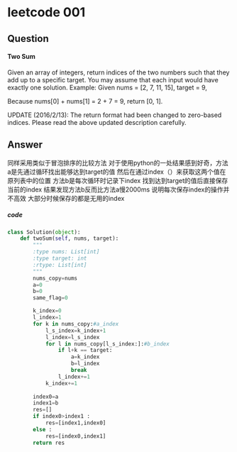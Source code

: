# leetcode 001
## Question
#### Two Sum
Given an array of integers, return indices of the two numbers such that they add up to a specific target.
You may assume that each input would have exactly one solution.
Example:
Given nums = [2, 7, 11, 15], target = 9,

Because nums[0] + nums[1] = 2 + 7 = 9,
return [0, 1].

UPDATE (2016/2/13):
The return format had been changed to zero-based indices. Please read the above updated description carefully.


## Answer
同样采用类似于冒泡排序的比较方法 
对于使用python的一处结果感到好奇，方法a是先通过循环找出能够达到target的值 然后在通过index（）来获取这两个值在原列表中的位置 方法b是每次循环时记录下index 找到达到target的值后直接保存当前的index
结果发现方法b反而比方法a慢2000ms 
说明每次保存index的操作并不高效 大部分时候保存的都是无用的index 

##### code

```Python
class Solution(object):
    def twoSum(self, nums, target):
        """
        :type nums: List[int]
        :type target: int
        :rtype: List[int]
        """
        nums_copy=nums
        a=0
        b=0
        same_flag=0

        k_index=0
        l_index=1
        for k in nums_copy:#a_index
            l_s_index=k_index+1
            l_index=l_s_index
            for l in nums_copy[l_s_index:]:#b_index 
                if l+k == target:
                    a=k_index
                    b=l_index
                    break
                l_index+=1
            k_index+=1
            
        index0=a
        index1=b
        res=[]    
        if index0>index1 :
            res=[index1,index0]
        else :
            res=[index0,index1]
        return res
```
